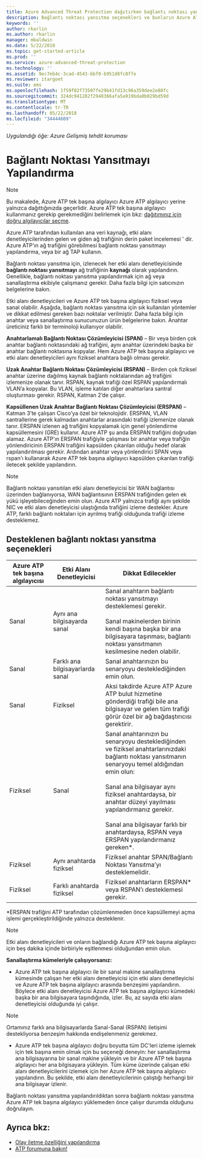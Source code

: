 ```yaml
---
title: Azure Advanced Threat Protection dağıtırken bağlantı noktası yansıtmayı yapılandırma | Microsoft Docs
description: Bağlantı noktası yansıtma seçenekleri ve bunların Azure ATP için nasıl yapılandırılacağı açıklanır
keywords: ''
author: rkarlin
ms.author: rkarlin
manager: mbaldwin
ms.date: 5/22/2018
ms.topic: get-started-article
ms.prod: ''
ms.service: azure-advanced-threat-protection
ms.technology: ''
ms.assetid: 9ec7eb4c-3cad-4543-bbf0-b951d8fc8ffe
ms.reviewer: itargoet
ms.suite: ems
ms.openlocfilehash: 1f59f02f73507fe29b41fd13c96a359dee2e88fc
ms.sourcegitcommit: 324dc941282f2948366afa5a919bda0b029bd59d
ms.translationtype: MT
ms.contentlocale: tr-TR
ms.lasthandoff: 05/22/2018
ms.locfileid: "34444609"
---
```

*Uygulandığı öğe: Azure Gelişmiş tehdit koruması*



# <a name="configure-port-mirroring"></a>Bağlantı Noktası Yansıtmayı Yapılandırma
> [!NOTE] 
> Bu makalede, Azure ATP tek başına algılayıcı Azure ATP algılayıcı yerine yalnızca dağıttığınızda geçerlidir. Azure ATP tek başına algılayıcı kullanmanız gerekip gerekmediğini belirlemek için bkz: [dağıtımınız için doğru algılayıcılar seçme](atp-capacity-planning.md#choosing-the-right-sensor-type-for-your-deployment).
 
Azure ATP tarafından kullanılan ana veri kaynağı, etki alanı denetleyicilerinden gelen ve giden ağ trafiğinin derin paket incelemesi ' dir. Azure ATP'ın ağ trafiğini görebilmesi bağlantı noktası yansıtmayı yapılandırma, veya bir ağ TAP kullanın.

Bağlantı noktası yansıtma için, izlenecek her etki alanı denetleyicisinde **bağlantı noktası yansıtmayı** ağ trafiğinin **kaynağı** olarak yapılandırın. Genellikle, bağlantı noktası yansıtma yapılandırmak için ağ veya sanallaştırma ekibiyle çalışmanız gerekir.
Daha fazla bilgi için satıcınızın belgelerine bakın.

Etki alanı denetleyicileri ve Azure ATP tek başına algılayıcı fiziksel veya sanal olabilir. Aşağıda, bağlantı noktası yansıtma için sık kullanılan yöntemler ve dikkat edilmesi gereken bazı noktalar verilmiştir. Daha fazla bilgi için anahtar veya sanallaştırma sunucunuzun ürün belgelerine bakın. Anahtar üreticiniz farklı bir terminoloji kullanıyor olabilir.

**Anahtarlamalı Bağlantı Noktası Çözümleyicisi (SPAN)** – Bir veya birden çok anahtar bağlantı noktasındaki ağ trafiğini, aynı anahtar üzerindeki başka bir anahtar bağlantı noktasına kopyalar. Hem Azure ATP tek başına algılayıcı ve etki alanı denetleyicileri aynı fiziksel anahtara bağlı olması gerekir.

**Uzak Anahtar Bağlantı Noktası Çözümleyicisi (RSPAN)**  – Birden çok fiziksel anahtar üzerine dağılmış kaynak bağlantı noktalarından ağ trafiğini izlemenize olanak tanır. RSPAN, kaynak trafiği özel RSPAN yapılandırmalı VLAN’a kopyalar. Bu VLAN, işleme katılan diğer anahtarlara santral oluşturması gerekir. RSPAN, Katman 2’de çalışır.

**Kapsüllenen Uzak Anahtar Bağlantı Noktası Çözümleyicisi (ERSPAN)** – Katman 3’te çalışan Cisco’ya özel bir teknolojidir. ERSPAN, VLAN santrallerine gerek kalmadan anahtarlar arasındaki trafiği izlemenize olanak tanır. ERSPAN izlenen ağ trafiğini kopyalamak için genel yönlendirme kapsüllemesini (GRE) kullanır. Azure ATP şu anda ERSPAN trafiğini doğrudan alamaz. Azure ATP'ın ERSPAN trafiğiyle çalışması bir anahtar veya trafiğin yönlendiricinin ERSPAN trafiğini kapsülden çıkarılan olduğu hedef olarak yapılandırılması gerekir. Ardından anahtar veya yönlendirici SPAN veya rspan'ı kullanarak Azure ATP tek başına algılayıcı kapsülden çıkarılan trafiği iletecek şekilde yapılandırın.

> [!NOTE]
> Bağlantı noktası yansıtılan etki alanı denetleyicisi bir WAN bağlantısı üzerinden bağlanıyorsa, WAN bağlantısının ERSPAN trafiğinden gelen ek yükü işleyebileceğinden emin olun.
> Azure ATP yalnızca trafiği aynı şekilde NIC ve etki alanı denetleyicisi ulaştığında trafiğini izleme destekler. Azure ATP, farklı bağlantı noktaları için ayrılmış trafiği olduğunda trafiği izleme desteklemez.

## <a name="supported-port-mirroring-options"></a>Desteklenen bağlantı noktası yansıtma seçenekleri

|Azure ATP tek başına algılayıcısı|Etki Alanı Denetleyicisi|Dikkat Edilecekler|
|---------------|---------------------|------------------|
|Sanal|Aynı ana bilgisayarda sanal|Sanal anahtarın bağlantı noktası yansıtmayı desteklemesi gerekir.<br /><br />Sanal makinelerden birinin kendi başına başka bir ana bilgisayara taşınması, bağlantı noktası yansıtmanın kesilmesine neden olabilir.|
|Sanal|Farklı ana bilgisayarlarda sanal|Sanal anahtarınızın bu senaryoyu desteklediğinden emin olun.|
|Sanal|Fiziksel|Aksi takdirde Azure ATP Azure ATP bulut hizmetine gönderdiği trafiği bile ana bilgisayar ve gelen tüm trafiği görür özel bir ağ bağdaştırıcısı gerektirir.|
|Fiziksel|Sanal|Sanal anahtarınızın bu senaryoyu desteklediğinden ve fiziksel anahtarlarınızdaki bağlantı noktası yansıtmanın senaryoyu temel aldığından emin olun:<br /><br />Sanal ana bilgisayar aynı fiziksel anahtardaysa, bir anahtar düzeyi yayılması yapılandırmanız gerekir.<br /><br />Sanal ana bilgisayar farklı bir anahtardaysa, RSPAN veya ERSPAN yapılandırmanız gereken&#42;.|
|Fiziksel|Aynı anahtarda fiziksel|Fiziksel anahtar SPAN/Bağlantı Noktası Yansıtma’yı desteklemelidir.|
|Fiziksel|Farklı anahtarda fiziksel|Fiziksel anahtarların ERSPAN&#42; veya RSPAN’ı desteklemesi gerekir.|
&#42;ERSPAN trafiğini ATP tarafından çözümlenmeden önce kapsüllemeyi açma işlemi gerçekleştirildiğinde yalnızca desteklenir.

> [!NOTE]
> Etki alanı denetleyicileri ve onların bağlandığı Azure ATP tek başına algılayıcı için beş dakika içinde birbiriyle eşitlenmesi olduğundan emin olun.

**Sanallaştırma kümeleriyle çalışıyorsanız:**

-   Azure ATP tek başına algılayıcı ile bir sanal makine sanallaştırma kümesinde çalışan her etki alanı denetleyicisi için etki alanı denetleyicisi ve Azure ATP tek başına algılayıcı arasında benzeşimi yapılandırın. Böylece etki alanı denetleyicisi Azure ATP tek başına algılayıcı kümedeki başka bir ana bilgisayara taşındığında, izler. Bu, az sayıda etki alanı denetleyicisi olduğunda iyi çalışır.

 > [!NOTE]
 > Ortamınız farklı ana bilgisayarlarda Sanal-Sanal (RSPAN) iletişimi destekliyorsa benzeşim hakkında endişelenmeniz gerekmez.
 
-   Azure ATP tek başına algılayıcı doğru boyutta tüm DC'leri izleme işlemek için tek başına emin olmak için bu seçeneği deneyin: her sanallaştırma ana bilgisayarına bir sanal makine yükleyin ve bir Azure ATP tek başına algılayıcı her ana bilgisayara yükleyin. Tüm küme üzerinde çalışan etki alanı denetleyicilerini izlemek için her Azure ATP tek başına algılayıcı yapılandırın. Bu şekilde, etki alanı denetleyicilerinin çalıştığı herhangi bir ana bilgisayar izlenir.

Bağlantı noktası yansıtma yapılandırıldıktan sonra bağlantı noktası yansıtma Azure ATP tek başına algılayıcı yüklemeden önce çalışır durumda olduğunu doğrulayın.

## <a name="see-also"></a>Ayrıca bkz:
- [Olay iletme özelliğini yapılandırma](configure-event-forwarding.md)
- [ATP forumuna bakın!](https://aka.ms/azureatpcommunity)